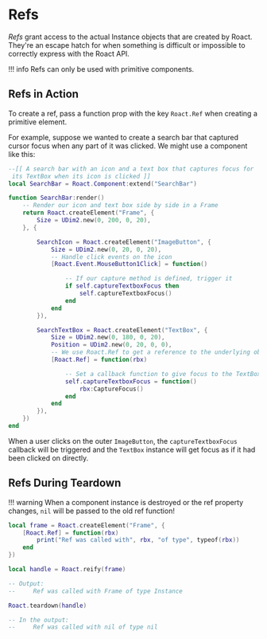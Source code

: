 # Refs
*Refs* grant access to the actual Instance objects that are created by Roact. They're an escape hatch for when something is difficult or impossible to correctly express with the Roact API.

!!! info
	Refs can only be used with primitive components.

## Refs in Action

To create a ref, pass a function prop with the key `Roact.Ref` when creating a primitive element.

For example, suppose we wanted to create a search bar that captured cursor focus when any part of it was clicked. We might use a component like this:

```lua
--[[ A search bar with an icon and a text box that captures focus for 
 its TextBox when its icon is clicked ]]
local SearchBar = Roact.Component:extend("SearchBar")

function SearchBar:render()
	-- Render our icon and text box side by side in a Frame
	return Roact.createElement("Frame", {
		Size = UDim2.new(0, 200, 0, 20),
	}, {

		SearchIcon = Roact.createElement("ImageButton", {
			Size = UDim2.new(0, 20, 0, 20),
			-- Handle click events on the icon
			[Roact.Event.MouseButton1Click] = function()

				-- If our capture method is defined, trigger it
				if self.captureTextboxFocus then
					self.captureTextboxFocus()
				end
			end
		}),

		SearchTextBox = Roact.createElement("TextBox", {
			Size = UDim2.new(0, 180, 0, 20),
			Position = UDim2.new(0, 20, 0, 0),
			-- We use Roact.Ref to get a reference to the underlying object
			[Roact.Ref] = function(rbx)

				-- Set a callback function to give focus to the TextBox
				self.captureTextboxFocus = function()
					rbx:CaptureFocus()
				end
			end
		}),
	})
end
```
When a user clicks on the outer `ImageButton`, the `captureTextboxFocus` callback will be triggered and the `TextBox` instance will get focus as if it had been clicked on directly.

## Refs During Teardown

!!! warning
	When a component instance is destroyed or the ref property changes, `nil` will be passed to the old ref function!

```lua
local frame = Roact.createElement("Frame", {
	[Roact.Ref] = function(rbx)
		print("Ref was called with", rbx, "of type", typeof(rbx))
	end
})

local handle = Roact.reify(frame)

-- Output:
--     Ref was called with Frame of type Instance

Roact.teardown(handle)

-- In the output:
--     Ref was called with nil of type nil
```
